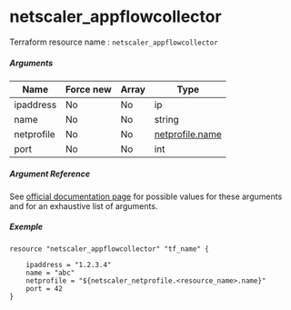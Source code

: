 # netscaler_appflowcollector

Terraform resource name : ```netscaler_appflowcollector```

##### Arguments

| Name | Force new | Array | Type |
|----|----|----|----|
|ipaddress|No|No|ip|
|name|No|No|string|
|netprofile|No|No|[netprofile.name](/doc/resources/netprofile.md)|
|port|No|No|int|

##### Argument Reference

See [official documentation page](https://developer-docs.citrix.com/projects/netscaler-nitro-api/en/11.0/configuration/appflow/appflowcollector/appflowcollector/) for possible values for these arguments and for an exhaustive list of arguments.

##### Exemple

```
resource "netscaler_appflowcollector" "tf_name" {

    ipaddress = "1.2.3.4"
    name = "abc"
    netprofile = "${netscaler_netprofile.<resource_name>.name}"
    port = 42
}
```

